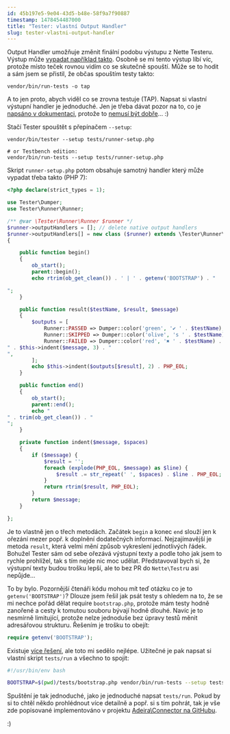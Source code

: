 ```yaml
---
id: 45b197e5-9e04-43d5-b48e-58f9a7f90887
timestamp: 1478454487000
title: "Tester: vlastní Output Handler"
slug: tester-vlastni-output-handler
---
```

Output Handler umožňuje změnit finální podobu výstupu z Nette Testeru. Výstup může [vypadat například takto](https://travis-ci.org/adeira/connector/jobs/173698139). Osobně se mi tento výstup líbí víc, protože místo teček rovnou vidím co se skutečně spouští. Může se to hodit a sám jsem se přistil, že občas spouštím testy takto:

```
vendor/bin/run-tests -o tap
```

A to jen proto, abych viděl co se zrovna testuje (TAP). Napsat si vlastní výstupní handler je jednoduché. Jen je třeba dávat pozor na to, co je [napsáno v dokumentaci](https://tester.nette.org/#toc-setup-path), protože to [nemusí být dobře](https://github.com/nette/web-content/pull/473)... :)

Stačí Tester spouštět s přepínačem `--setup`:

```
vendor/bin/tester --setup tests/runner-setup.php

# or Testbench edition:
vendor/bin/run-tests --setup tests/runner-setup.php
```

Skript `runner-setup.php` potom obsahuje samotný handler který může vypadat třeba takto (PHP 7):

```php
<?php declare(strict_types = 1);

use Tester\Dumper;
use Tester\Runner\Runner;

/** @var \Tester\Runner\Runner $runner */
$runner->outputHandlers = []; // delete native output handlers
$runner->outputHandlers[] = new class ($runner) extends \Tester\Runner\Output\ConsolePrinter
{

	public function begin()
	{
		ob_start();
		parent::begin();
		echo rtrim(ob_get_clean()) . ' | ' . getenv('BOOTSTRAP') . "

";
	}

	public function result($testName, $result, $message)
	{
		$outputs = [
			Runner::PASSED => Dumper::color('green', '✔ ' . $testName),
			Runner::SKIPPED => Dumper::color('olive', 's ' . $testName) . "($message)",
			Runner::FAILED => Dumper::color('red', '✖ ' . $testName) . "
" . $this->indent($message, 3) . "
",
		];
		echo $this->indent($outputs[$result], 2) . PHP_EOL;
	}

	public function end()
	{
		ob_start();
		parent::end();
		echo "
" . trim(ob_get_clean()) . "
";
	}

	private function indent($message, $spaces)
	{
		if ($message) {
			$result = '';
			foreach (explode(PHP_EOL, $message) as $line) {
				$result .= str_repeat(' ', $spaces) . $line . PHP_EOL;
			}
			return rtrim($result, PHP_EOL);
		}
		return $message;
	}

};
```

Je to vlastně jen o třech metodách. Začátek `begin` a konec `end` slouží jen k ořezání mezer popř. k doplnění dodatečných informací. Nejzajímavější je metoda `result`, která velmi mění způsob vykreslení jednotlivých řádek. Bohužel Tester sám od sebe ořezává výstupní texty a podle toho jak jsem to rychle prohlížel, tak s tím nejde nic moc udělat. Představoval bych si, že výstupní texty budou trošku lepší, ale to bez PR do `Nette\Testr`u asi nepůjde...

To by bylo. Pozornější čtenáři kódu mohou mít teď otázku co je to `getenv('BOOTSTRAP')`? Dlouze jsem řešil jak psát testy s ohledem na to, že se mi nechce pořád dělat require `bootstrap.php`, protože mám testy hodně zanořené a cesty k tomutou souboru bývají hodně dlouhé. Navíc je to nesmírně limitující, protože nelze jednoduše bez úpravy testů měnit adresářovou strukturu. Řešením je trošku to obejít:

```php
require getenv('BOOTSTRAP');
```

Existuje [více řešení](https://github.com/nette/tester/issues/275), ale toto mi sedělo nejlépe. Užitečné je pak napsat si vlastní skript `tests/run` a všechno to spojit:

```bash
#!/usr/bin/env bash

BOOTSTRAP=$(pwd)/tests/bootstrap.php vendor/bin/run-tests --setup tests/runner-setup.php
```

Spuštění je tak jednoduché, jako je jednoduché napsat `tests/run`. Pokud by si to chtěl někdo prohlédnout více detailně a popř. si s tím pohrát, tak je vše zde popisované implementováno v projektu [Adeira\Connector na GitHubu](https://github.com/adeira/connector).

:)